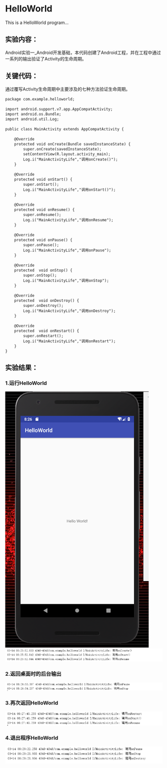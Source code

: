 # HelloWorld
This is a HelloWorld program...

## 实验内容：

Android实验一_Android开发基础，本代码创建了Android工程，并在工程中通过一系列的输出验证了Activity的生命周期。

## 关键代码：

通过覆写Activity生命周期中主要涉及的七种方法验证生命周期。

```
package com.example.helloworld;

import android.support.v7.app.AppCompatActivity;
import android.os.Bundle;
import android.util.Log;

public class MainActivity extends AppCompatActivity {

    @Override
    protected void onCreate(Bundle savedInstanceState) {
        super.onCreate(savedInstanceState);
        setContentView(R.layout.activity_main);
        Log.i("MainActivityLife","调用onCreate()");
    }

    @Override
    protected void onStart() {
        super.onStart();
        Log.i("MainActivityLife","调用onStart()");
    }

    @Override
    protected void onResume() {
        super.onResume();
        Log.i("MainActivityLife","调用onResume");
    }

    @Override
    protected void onPause() {
        super.onPause();
        Log.i("MainActivityLife","调用onPause");
    }

    @Override
    protected  void onStop() {
        super.onStop();
        Log.i("MainActivityLife","调用onStop");
    }

    @Override
    protected  void onDestroy() {
        super.onDestroy();
        Log.i("MainActivityLife","调用onDestroy");
    }

    @Override
    protected  void onRestart() {
        super.onRestart();
        Log.i("MainActivityLife","调用onRestart");
    }
}

```

## 实验结果：
### 1.运行HelloWorld<br>
![Image text](https://github.com/Apple-Jobs/img-folder/blob/master/HelloWorld.png)<br>
![Image text](https://github.com/Apple-Jobs/img-folder/blob/master/Activity1.png)<br>
### 2.返回桌面时的后台输出<br>
![Image text](https://github.com/Apple-Jobs/img-folder/blob/master/Activity2.png)<br>
### 3.再次返回HelloWorld<br>
![Image text](https://github.com/Apple-Jobs/img-folder/blob/master/Activity3.png)<br>
### 4.退出程序HelloWorld<br>
![Image text](https://github.com/Apple-Jobs/img-folder/blob/master/Activity4.png)<br>
